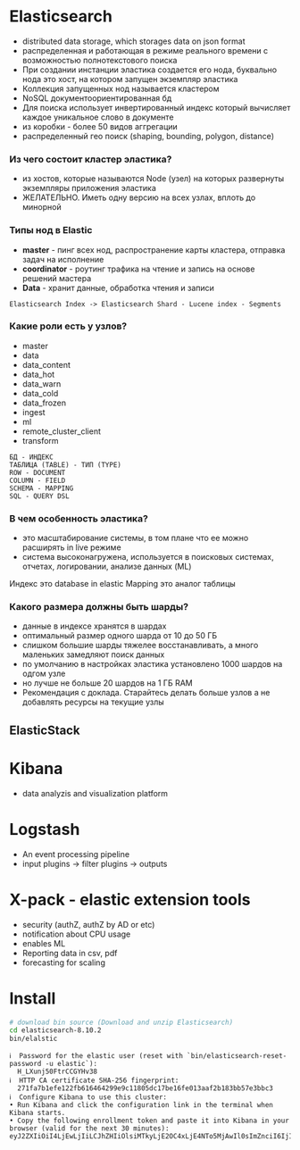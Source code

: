 # Elasticsearch 

- distributed data storage, which storages data on json format
- распределенная и работающая в режиме реального времени с возможностью полнотекстового поиска
- При создании инстанции эластика создается его нода, буквально нода это хост, на котором запущен экземпляр эластика
- Коллекция запущенных нод называется кластером
- NoSQL документоориентированная бд
- Для поиска использует инвертированный индекс который вычисляет каждое уникальное слово в документе
- из коробки - более 50 видов аггрегации
- распределенный гео поиск (shaping, bounding, polygon, distance)


### Из чего состоит кластер эластика?
- из хостов, которые называются Node (узел) на которых развернуты экземпляры приложения эластика
- ЖЕЛАТЕЛЬНО. Иметь одну версию на всех узлах, вплоть до минорной

### Типы нод в Elastic
- **master** - пинг всех нод, распространение карты кластера, отправка задач на исполнение
- **coordinator** - роутинг трафика на чтение и запись на основе решений мастера
- **Data** - хранит данные, обработка чтения и записи

`Elasticsearch Index -> Elasticsearch Shard - Lucene index - Segments`

### Какие роли есть у узлов?
- master
- data
- data_content
- data_hot
- data_warn
- data_cold
- data_frozen
- ingest
- ml
- remote_cluster_client
- transform


```
БД - ИНДЕКС
ТАБЛИЦА (TABLE) - ТИП (TYPE)
ROW - DOCUMENT
COLUMN - FIELD
SCHEMA - MAPPING
SQL - QUERY DSL
```
### В чем особенность эластика?
- это масштабирование системы, в том плане что ее можно расширять in live режиме
- система высоконагружена, используется в поисковых системах, отчетах, логировании, анализе данных (ML)

Индекс это database in elastic
Mapping это аналог таблицы

### Какого размера должны быть шарды?
- данные в индексе хранятся в шардах
- оптимальный размер одного шарда от 10 до 50 ГБ 
- слишком большие шарды тяжелее восстанавливать, а много маленьких замедляют поиск данных
- по умолчанию в настройках эластика установлено 1000 шардов на одгом узле
- но лучше не больше 20 шардов на 1 ГБ RAM
- Рекомендация с доклада. Старайтесь делать больше узлов а не добавлять ресурсы на текущие узлы

## ElasticStack
# Kibana
- data analyzis and visualization platform
# Logstash
- An event processing pipeline
- input plugins -> filter plugins -> outputs
# X-pack - elastic extension tools
- security (authZ, authZ by AD or etc)
- notification about CPU usage
- enables ML
- Reporting data in csv, pdf
- forecasting for scaling


# Install

```bash
# download bin source (Download and unzip Elasticsearch)
cd elasticsearch-8.10.2
bin/elalstic
```

```
ℹ️  Password for the elastic user (reset with `bin/elasticsearch-reset-password -u elastic`):
  H_LXunj50FtrCCGYHv38
ℹ️  HTTP CA certificate SHA-256 fingerprint:
  271fa7b1efe122fb616464299e9c11805dc17be16fe013aaf2b183bb57e3bbc3
ℹ️  Configure Kibana to use this cluster:
• Run Kibana and click the configuration link in the terminal when Kibana starts.
• Copy the following enrollment token and paste it into Kibana in your browser (valid for the next 30 minutes):
eyJ2ZXIiOiI4LjEwLjIiLCJhZHIiOlsiMTkyLjE2OC4xLjE4NTo5MjAwIl0sImZnciI6IjI3MWZhN2IxZWZlMTIyZmI2MTY0NjQyOTllOWMxMTgwNWRjMTdiZTE2ZmUwMTNhYWYyYjE4M2JiNTdlM2JiYzMiLCJrZXkiOiIyeXBaLW9vQk90TWFIajRQVldpczp2RW5ISzJ5OFNVMmxmMHYxeXBnTFRnIn0=
```

